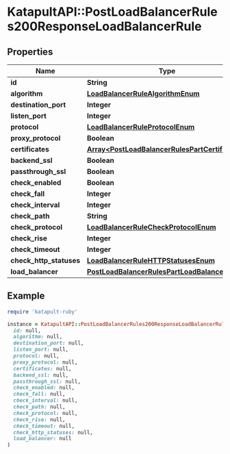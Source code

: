 # KatapultAPI::PostLoadBalancerRules200ResponseLoadBalancerRule

## Properties

| Name | Type | Description | Notes |
| ---- | ---- | ----------- | ----- |
| **id** | **String** |  | [optional] |
| **algorithm** | [**LoadBalancerRuleAlgorithmEnum**](LoadBalancerRuleAlgorithmEnum.md) |  | [optional] |
| **destination_port** | **Integer** |  | [optional] |
| **listen_port** | **Integer** |  | [optional] |
| **protocol** | [**LoadBalancerRuleProtocolEnum**](LoadBalancerRuleProtocolEnum.md) |  | [optional] |
| **proxy_protocol** | **Boolean** |  | [optional] |
| **certificates** | [**Array&lt;PostLoadBalancerRulesPartCertificates&gt;**](PostLoadBalancerRulesPartCertificates.md) |  | [optional] |
| **backend_ssl** | **Boolean** |  | [optional] |
| **passthrough_ssl** | **Boolean** |  | [optional] |
| **check_enabled** | **Boolean** |  | [optional] |
| **check_fall** | **Integer** |  | [optional] |
| **check_interval** | **Integer** |  | [optional] |
| **check_path** | **String** |  | [optional] |
| **check_protocol** | [**LoadBalancerRuleCheckProtocolEnum**](LoadBalancerRuleCheckProtocolEnum.md) |  | [optional] |
| **check_rise** | **Integer** |  | [optional] |
| **check_timeout** | **Integer** |  | [optional] |
| **check_http_statuses** | [**LoadBalancerRuleHTTPStatusesEnum**](LoadBalancerRuleHTTPStatusesEnum.md) |  | [optional] |
| **load_balancer** | [**PostLoadBalancerRulesPartLoadBalancer**](PostLoadBalancerRulesPartLoadBalancer.md) |  | [optional] |

## Example

```ruby
require 'katapult-ruby'

instance = KatapultAPI::PostLoadBalancerRules200ResponseLoadBalancerRule.new(
  id: null,
  algorithm: null,
  destination_port: null,
  listen_port: null,
  protocol: null,
  proxy_protocol: null,
  certificates: null,
  backend_ssl: null,
  passthrough_ssl: null,
  check_enabled: null,
  check_fall: null,
  check_interval: null,
  check_path: null,
  check_protocol: null,
  check_rise: null,
  check_timeout: null,
  check_http_statuses: null,
  load_balancer: null
)
```

